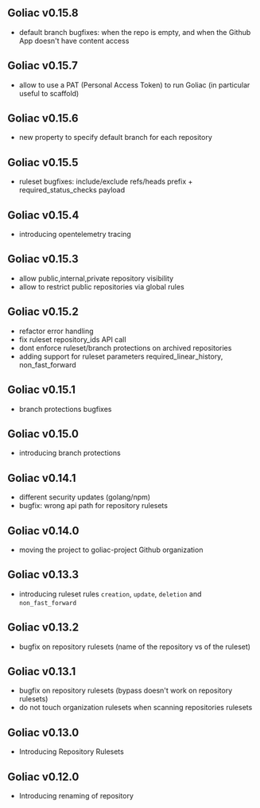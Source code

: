 ## Goliac v0.15.8

- default branch bugfixes: when the repo is empty, and when the Github App doesn't have content access

## Goliac v0.15.7

- allow to use a PAT (Personal Access Token) to run Goliac (in particular useful to scaffold)

## Goliac v0.15.6

- new property to specify default branch for each repository

## Goliac v0.15.5

- ruleset bugfixes: include/exclude refs/heads prefix + required_status_checks payload

## Goliac v0.15.4

- introducing opentelemetry tracing

## Goliac v0.15.3

- allow public,internal,private repository visibility
- allow to restrict public repositories via global rules

## Goliac v0.15.2

- refactor error handling
- fix ruleset repository_ids API call
- dont enforce ruleset/branch protections on archived repositories
- adding support for ruleset parameters required_linear_history, non_fast_forward

## Goliac v0.15.1

- branch protections bugfixes

## Goliac v0.15.0

- introducing branch protections

## Goliac v0.14.1

- different security updates (golang/npm)
- bugfix: wrong api path for repository rulesets

## Goliac v0.14.0

- moving the project to goliac-project Github organization

## Goliac v0.13.3

- introducing ruleset rules `creation`, `update`, `deletion` and `non_fast_forward`

## Goliac v0.13.2

- bugfix on repository rulesets (name of the repository vs of the ruleset)

## Goliac v0.13.1

- bugfix on repository rulesets (bypass doesn't work on repository rulesets)
- do not touch organization rulesets when scanning repositories rulesets

## Goliac v0.13.0

- Introducing Repository Rulesets

## Goliac v0.12.0

- Introducing renaming of repository
